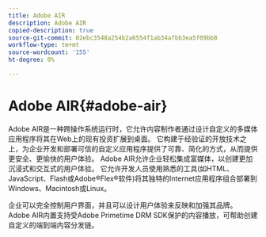 ```yaml
---
title: Adobe AIR
description: Adobe AIR
copied-description: true
source-git-commit: 02ebc3548a254b2a6554f1ab34afbb3ea5f09bb8
workflow-type: tm+mt
source-wordcount: '155'
ht-degree: 0%

---
```


# Adobe AIR{#adobe-air}

Adobe AIR是一种跨操作系统运行时，它允许内容制作者通过设计自定义的多媒体应用程序将其在Web上的现有投资扩展到桌面。 它构建于经验证的开放技术之上，为企业开发和部署可信的自定义应用程序提供了可靠、简化的方式，从而提供更安全、更愉快的用户体验。 Adobe AIR允许企业轻松集成富媒体，以创建更加沉浸式和交互式的用户体验。 它允许开发人员使用熟悉的工具(如HTML、JavaScript、Flash或Adobe®Flex®软件)将其独特的Internet应用程序组合部署到Windows、Macintosh或Linux。

企业可以完全控制用户界面，并且可以设计用户体验来反映和加强其品牌。 Adobe AIR内置支持受Adobe Primetime DRM SDK保护的内容播放，可帮助创建自定义的端到端内容分发链。
